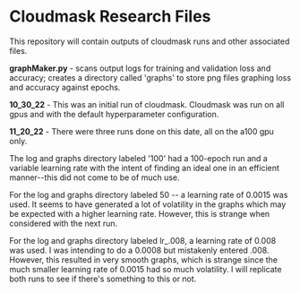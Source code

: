 # Cloudmask Research Files

This repository will contain outputs of cloudmask runs and other associated files.

**graphMaker.py** - scans output logs for training and validation loss and accuracy; creates a directory called 'graphs' to store png files graphing loss and accuracy against epochs.

**10_30_22** - This was an initial run of cloudmask. Cloudmask was run on all gpus and with the default hyperparameter configuration.

**11_20_22** - There were three runs done on this date, all on the a100 gpu only. 

The log and graphs directory labeled '100' had a 100-epoch run and a variable learning rate with the intent of finding an ideal one in an efficient manner--this did not come to be of much use.

For the log and graphs directory labeled 50 -- a learning rate of 0.0015 was used. It seems to have generated a lot of volatility in the graphs which may be expected with a higher learning rate. However, this is strange when considered with the next run.

For the log and graphs directory labeled lr_.008, a learning rate of 0.008 was used. I was intending to do a 0.0008 but mistakenly entered .008. However, this resulted in very smooth graphs, which is strange since the much smaller learning rate of 0.0015 had so much volatility. I will replicate both runs to see if there's something to this or not.